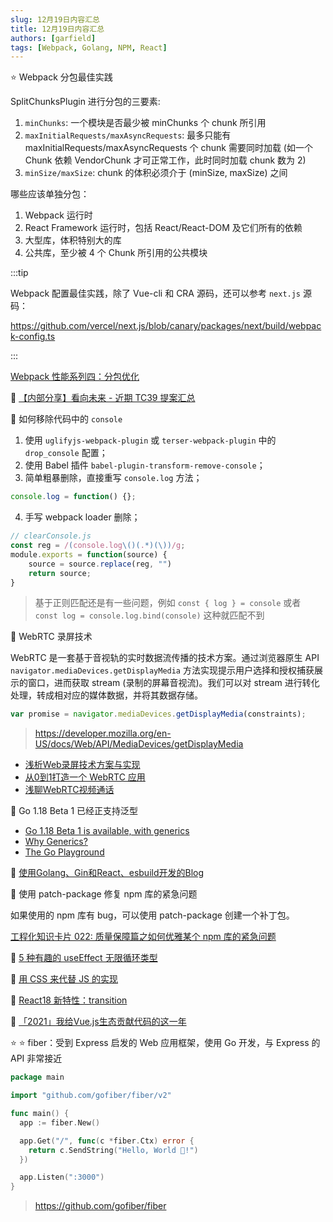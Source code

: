 ```yaml
---
slug: 12月19日内容汇总
title: 12月19日内容汇总
authors: [garfield]
tags: [Webpack, Golang, NPM, React]
---
```


⭐️ Webpack 分包最佳实践

SplitChunksPlugin 进行分包的三要素:

1. `minChunks`: 一个模块是否最少被 minChunks 个 chunk 所引用
2. `maxInitialRequests/maxAsyncRequests`: 最多只能有 maxInitialRequests/maxAsyncRequests 个 chunk 需要同时加载 (如一个 Chunk 依赖 VendorChunk 才可正常工作，此时同时加载 chunk 数为 2)
3. `minSize/maxSize`: chunk 的体积必须介于 (minSize, maxSize) 之间

哪些应该单独分包：

1. Webpack 运行时
2. React Framework 运行时，包括 React/React-DOM 及它们所有的依赖
3. 大型库，体积特别大的库
4. 公共库，至少被 4 个 Chunk 所引用的公共模块

:::tip

Webpack 配置最佳实践，除了 Vue-cli 和 CRA 源码，还可以参考 `next.js` 源码：

https://github.com/vercel/next.js/blob/canary/packages/next/build/webpack-config.ts

:::

[Webpack 性能系列四：分包优化](https://mp.weixin.qq.com/s/LrASIdA19iwIwng29G5HpA)

📒 [【内部分享】看向未来 - 近期 TC39 提案汇总](https://mp.weixin.qq.com/s/AxwT588VKRxnlkBlXICMpQ)

📒 如何移除代码中的 `console`

1. 使用 `uglifyjs-webpack-plugin` 或 `terser-webpack-plugin` 中的 `drop_console` 配置；
2. 使用 Babel 插件 `babel-plugin-transform-remove-console`；
3. 简单粗暴删除，直接重写 `console.log` 方法；

  ```js
  console.log = function() {};
  ```

4. 手写 webpack loader 删除；

  ```js
  // clearConsole.js
  const reg = /(console.log\()(.*)(\))/g;
  module.exports = function(source) {
      source = source.replace(reg, "")
      return source;
  }
  ```

  > 基于正则匹配还是有一些问题，例如 `const { log } = console` 或者 `const log = console.log.bind(console)` 这种就匹配不到

📒 WebRTC 录屏技术

WebRTC 是一套基于音视轨的实时数据流传播的技术方案。通过浏览器原生 API `navigator.mediaDevices.getDisplayMedia` 方法实现提示用户选择和授权捕获展示的窗口，进而获取 stream (录制的屏幕音视流)。我们可以对 stream 进行转化处理，转成相对应的媒体数据，并将其数据存储。

```js
var promise = navigator.mediaDevices.getDisplayMedia(constraints);
```

> https://developer.mozilla.org/en-US/docs/Web/API/MediaDevices/getDisplayMedia

- [浅析Web录屏技术方案与实现](https://juejin.cn/post/7028723258019020836)
- [从0到1打造一个 WebRTC 应用](https://juejin.cn/post/6896045087659130894)
- [浅聊WebRTC视频通话](https://juejin.cn/post/7010954456548245541)

📒 Go 1.18 Beta 1 已经正支持泛型

- [Go 1.18 Beta 1 is available, with generics](https://go.dev/blog/go1.18beta1)
- [Why Generics?](https://go.dev/blog/why-generics)
- [The Go Playground](https://go.dev/play/?v=gotip)

📒 [使用Golang、Gin和React、esbuild开发的Blog](https://juejin.cn/post/7041846339189080101)

📒 使用 patch-package 修复 npm 库的紧急问题

如果使用的 npm 库有 bug，可以使用 patch-package 创建一个补丁包。

[工程化知识卡片 022: 质量保障篇之如何优雅某个 npm 库的紧急问题](https://juejin.cn/post/7029310620952428558)

📒 [5 种有趣的 useEffect 无限循环类型](https://mp.weixin.qq.com/s/WWQa4kJXAblBkZS5zx3HBw)

📒 [用 CSS 来代替 JS 的实现](https://github.com/you-dont-need/You-Dont-Need-JavaScript)

📒 [React18 新特性：transition](https://juejin.cn/post/7027995169211285512)

📒 [「2021」我给Vue.js生态贡献代码的这一年](https://juejin.cn/post/7038370502926139399)

⭐️ ⭐️ fiber：受到 Express 启发的 Web 应用框架，使用 Go 开发，与 Express 的 API 非常接近

```go
package main

import "github.com/gofiber/fiber/v2"

func main() {
  app := fiber.New()

  app.Get("/", func(c *fiber.Ctx) error {
    return c.SendString("Hello, World 👋!")
  })

  app.Listen(":3000")
}
```

> https://github.com/gofiber/fiber

